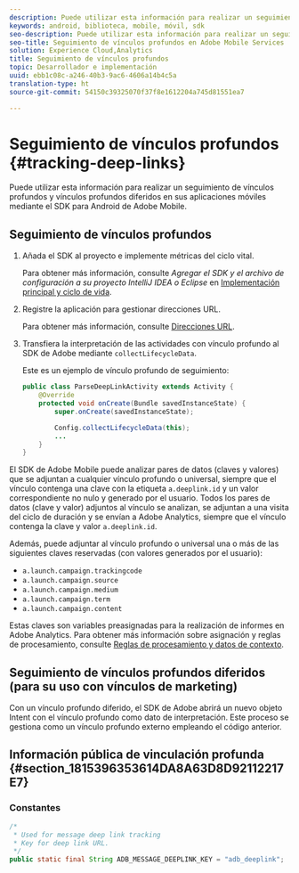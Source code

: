 ```yaml
---
description: Puede utilizar esta información para realizar un seguimiento de vínculos profundos y vínculos profundos diferidos en sus aplicaciones móviles mediante el SDK para Android de Adobe Mobile.
keywords: android, biblioteca, mobile, móvil, sdk
seo-description: Puede utilizar esta información para realizar un seguimiento de vínculos profundos y vínculos profundos diferidos en sus aplicaciones móviles mediante el SDK para Android de Adobe Mobile.
seo-title: Seguimiento de vínculos profundos en Adobe Mobile Services
solution: Experience Cloud,Analytics
title: Seguimiento de vínculos profundos
topic: Desarrollador e implementación
uuid: ebb1c08c-a246-40b3-9ac6-4606a14b4c5a
translation-type: ht
source-git-commit: 54150c39325070f37f8e1612204a745d81551ea7

---
```



# Seguimiento de vínculos profundos {#tracking-deep-links}

Puede utilizar esta información para realizar un seguimiento de vínculos profundos y vínculos profundos diferidos en sus aplicaciones móviles mediante el SDK para Android de Adobe Mobile.

## Seguimiento de vínculos profundos

1. Añada el SDK al proyecto e implemente métricas del ciclo vital.

   Para obtener más información, consulte *Agregar el SDK y el archivo de configuración a su proyecto IntelliJ IDEA o Eclipse* en [Implementación principal y ciclo de vida](/help/android/getting-started/dev-qs.md).

1. Registre la aplicación para gestionar direcciones URL.

   Para obtener más información, consulte [Direcciones URL](https://developer.android.com/training/basics/intents/filters.html).
1. Transfiera la interpretación de las actividades con vínculo profundo al SDK de Adobe mediante `collectLifecycleData`.

   Este es un ejemplo de vínculo profundo de seguimiento:

   ```java
   public class ParseDeepLinkActivity extends Activity { 
       @Override 
       protected void onCreate(Bundle savedInstanceState) { 
           super.onCreate(savedInstanceState); 
   
           Config.collectLifecycleData(this); 
           ... 
       } 
   }
   ```

El SDK de Adobe Mobile puede analizar pares de datos (claves y valores) que se adjuntan a cualquier vínculo profundo o universal, siempre que el vínculo contenga una clave con la etiqueta `a.deeplink.id` y un valor correspondiente no nulo y generado por el usuario. Todos los pares de datos (clave y valor) adjuntos al vínculo se analizan, se adjuntan a una visita del ciclo de duración y se envían a Adobe Analytics, siempre que el vínculo contenga la clave y valor `a.deeplink.id`.

Además, puede adjuntar al vínculo profundo o universal una o más de las siguientes claves reservadas (con valores generados por el usuario):

* `a.launch.campaign.trackingcode`
* `a.launch.campaign.source`
* `a.launch.campaign.medium`
* `a.launch.campaign.term`
* `a.launch.campaign.content`

Estas claves son variables preasignadas para la realización de informes en Adobe Analytics. Para obtener más información sobre asignación y reglas de procesamiento, consulte [Reglas de procesamiento y datos de contexto](https://docs.adobe.com/content/help/es-ES/analytics/admin/admin-tools/processing-rules/processing-rules.html).

## Seguimiento de vínculos profundos diferidos (para su uso con vínculos de marketing)

Con un vínculo profundo diferido, el SDK de Adobe abrirá un nuevo objeto Intent con el vínculo profundo como dato de interpretación. Este proceso se gestiona como un vínculo profundo externo empleando el código anterior.

## Información pública de vinculación profunda {#section_1815396353614DA8A63D8D92112217E7}

### Constantes

```java
/* 
 * Used for message deep link tracking
 * Key for deep link URL. 
 */
public static final String ADB_MESSAGE_DEEPLINK_KEY = "adb_deeplink";
```

